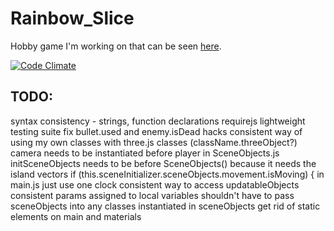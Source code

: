 Rainbow_Slice
=============

Hobby game I'm working on that can be seen [here](http://www.rainbowslice.com).

[![Code Climate](https://codeclimate.com/github/SimonHFrost/Rainbow_Slice.png)](https://codeclimate.com/github/SimonHFrost/Rainbow_Slice)

TODO:
-----

syntax consistency - strings, function declarations
requirejs
lightweight testing suite
fix bullet.used and enemy.isDead hacks
consistent way of using my own classes with three.js classes (className.threeObject?)
camera needs to be instantiated before player in SceneObjects.js
initSceneObjects needs to be before SceneObjects() because it needs the island vectors
if (this.sceneInitializer.sceneObjects.movement.isMoving) { in main.js
just use one clock
consistent way to access updatableObjects
consistent params assigned to local variables
shouldn't have to pass sceneObjects into any classes instantiated in sceneObjects
get rid of static elements on main and materials
